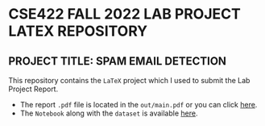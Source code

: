 # CSE422 FALL 2022 LAB PROJECT LATEX REPOSITORY
## PROJECT TITLE: SPAM EMAIL DETECTION
This repository contains the `LaTeX` project which I used to submit the Lab Project Report.
* The report `.pdf` file is located in the `out/main.pdf` or you 
 can click [here](out/main.pdf).
* The `Notebook` along with the `dataset` is available [here](https://github.com/Inmoresentum/SpamEmailDetection).